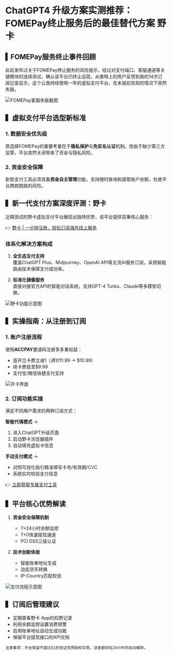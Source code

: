 # ChatGPT4 升级方案实测推荐：FOMEPay终止服务后的最佳替代方案 野卡

## ▍FOMEPay服务终止事件回顾
此前发布过关于FOMEPay停止服务的风险提示，经过对支付端口、客服通道等关键模块的连续测试，确认该平台已终止运营。从推特上的用户反馈到我的14次订阅记录显示，这个让我持续使用一年的虚拟支付平台，在未提前告知的情况下突然失联。

![FOMEPay客服失联截图](https://bbtdd.com/wp-content/uploads/img/383202279.webp!large)

## ▍虚拟支付平台选型新标准
### 1. 数据安全优先级
原选择FOMEPay的重要考量在于**隐私保护**与**免实名认证**机制。但由于缺少第三方监管，平台突然关闭带来了资金与隐私风险。

### 2. 资金安全保障
新型支付工具必须具备**资金自主管理**功能，支持随时查询和提取账户余额，杜绝平台携款跑路的风险。

## ▍新一代支付方案深度评测：野卡
近期测试的野卡虚拟支付平台展现出独特优势，该平台提供双重核心服务：

👉 [野卡 | 一分钟注册，轻松订阅海外线上服务](https://bbtdd.com/yeka)

### 体系化解决方案构成
1. **全生态支付支持**  
   覆盖ChatGPT Plus、Midjourney、OpenAI API等主流AI服务订阅，采用智能路由技术保障支付成功率。

2. **标准化镜像服务**  
   直接对接官方API的智能对话系统，支持GPT-4 Turbo、Claude等多模型切换。

![野卡功能示意图](https://bbtdd.com/wp-content/uploads/img/82767384.webp!large)

## ▍实操指南：从注册到订阅
### 1. 账户注册流程
使用**ACCPAY**邀请码注册享多重权益：
- 首开立卡费立减$1（原价$11.99 → $10.99） 
- 续卡费低至$9.99
- 支付宝/微信快捷支付支持

![开卡界面](https://bbtdd.com/wp-content/uploads/img/7425686086136.webp!large)

### 2. 订阅功能实操
满足不同用户需求的两种订阅方式：

**智能代填模式** →
1. 进入ChatGPT升级页面
2. 启动野卡浏览器插件
3. 自动填充虚拟卡信息

**手动支付模式** → 
- 对照可视化指引精准填写卡号/有效期/CVC
- 系统实时校验支付信息

👉 [立即获取专属支付工具](https://bbtdd.com/yeka)

## ▍平台核心优势解读
1. **资金安全保障机制**
   - 7×24小时余额监控
   - T+0快速提现通道
   - PCI DSS三级认证

2. **技术创新体验**
   - 智能账单地址生成
   - 动态货币转换
   - IP-Country匹配校验

![支付流程示意图](https://bbtdd.com/wp-content/uploads/img/537954923.webp!large)

## ▍订阅后管理建议
- 定期查看野卡 App的扣费记录
- 利用余额监控设置消费预警
- 启用账单地址自动生成功能
- 保留平台提现接口的API文档

`注意事项：平台保留不超过$1的验证性预授权交易，该金额将在24小时内自动解除。`
